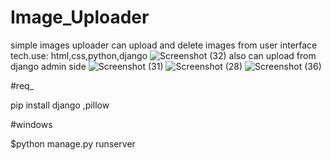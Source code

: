# Image_Uploader

simple images uploader can upload and delete images from user interface 
tech.use: html,css,python,django
![Screenshot (32)](https://user-images.githubusercontent.com/108901697/212861474-fa45b050-c334-4e03-aafc-b4abd6691217.png)
also can upload from django admin side
![Screenshot (31)](https://user-images.githubusercontent.com/108901697/212861515-2cc1a359-507d-44e2-bea5-1f91c9b3f751.png)
![Screenshot (28)](https://user-images.githubusercontent.com/108901697/212861906-6a02b723-d448-467f-9fa3-3370326cf34f.png)
![Screenshot (36)](https://user-images.githubusercontent.com/108901697/212863988-33025da1-82d6-4962-8d9b-974bf64e430e.png)


#req_

pip install django ,pillow

#windows

$python manage.py runserver
